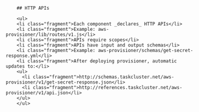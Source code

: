 		## HTTP APIs

		<ul>
		<li class="fragment">Each component _declares_ HTTP APIs</li>
		<li class="fragment">Example: aws-provisioner/lib/routes/v1.js</li>
		<li class="fragment">APIs require scopes</li>
		<li class="fragment">APIs have input and output schemas</li>
		<li class="fragment">Example: aws-provisioner/schemas/get-secret-response.yml</li>
		<li class="fragment">After deploying provisioner, automatic updates to:</li>
		<ul>
		  <li class="fragment">http://schemas.taskcluster.net/aws-provisioner/v1/get-secret-response.json</li>
		  <li class="fragment">http://references.taskcluster.net/aws-provisioner/v1/api.json</li>
		</ul>
		</ul>
